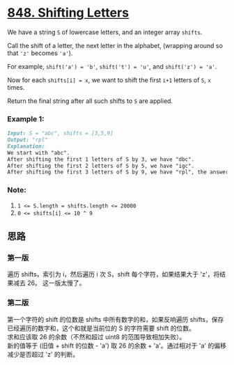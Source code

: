 # [848. Shifting Letters](https://leetcode.com/problems/shifting-letters/)

We have a string `S` of lowercase letters, and an integer array `shifts`.

Call the shift of a letter, the next letter in the alphabet, (wrapping around so that `'z'` becomes `'a'`). 

For example, `shift('a') = 'b'`, `shift('t') = 'u'`, and `shift('z') = 'a'`.

Now for each `shifts[i] = x`, we want to shift the first `i+1` letters of `S`, `x` times.

Return the final string after all such shifts to `S` are applied.

### Example 1:
```md
Input: S = "abc", shifts = [3,5,9]
Output: "rpl"
Explanation: 
We start with "abc".
After shifting the first 1 letters of S by 3, we have "dbc".
After shifting the first 2 letters of S by 5, we have "igc".
After shifting the first 3 letters of S by 9, we have "rpl", the answer.
```
### Note:

1. `1 <= S.length = shifts.length <= 20000`
2. `0 <= shifts[i] <= 10 ^ 9`

## 思路

### 第一版

遍历 shifts，索引为 i，然后遍历 i 次 S，shift 每个字符，如果结果大于 'z'，将结果减去 26。 
这一版太慢了。

### 第二版

第一个字符的 shift 的位数是 shifts 中所有数字的和，如果反响遍历 shifts，保存已经遍历的数字和，这个和就是当前位的 S 的字符需要 shift 的位数。  
求和应该取 26 的余数（不然和超过 uint8 的范围导致相加失败）。  
新的值等于 (旧值 + shift 的位数 - 'a') 取 26 的余数 + 'a'。通过相对于 'a' 的偏移减少是否超过 'z' 的判断。
